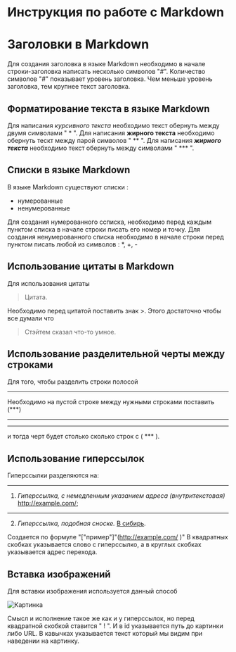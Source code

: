 # Инструкция по работе с Markdown

# Заголовки в Markdown
Для создания заголовка в языке Markdown необходимо в начале строки-заголовка написать несколько символов "#". Количество символов "#" показывает уровень заголовка. Чем меньше уровень заголовка, тем крупнее текст заголовка.

## Форматирование текста в языке Markdown
Для написания *курсивного текста* необходимо текст обернуть между двумя символами " * ". Для написания **жирного текста** необходимо обернуть тескт между парой символов " ** ". Для написания ***жирного текста*** необходимо текст обернуть между символами " *** ". 

## Списки в языке Markdown
В языке Markdown существуют списки :
+ нумерованные
+ ненумерованные 

Для создания нумерованного ссписка, необходимо перед каждым пунктом списка в начале строки писать его номер и точку.
Для создания ненумерованного списка необходимо в начале строки перед пунктом писать любой из символов : *, +, -

## Использование цитаты в Markdown 
Для использования цитаты
>Цитата.

Необходимо перед цитатой поставить знак >. Этого достаточно чтобы все думали что 

> Стэйтем сказал что-то умное.



## Использование разделительной черты между строками

Для того, чтобы разделить строки полосой
***
Необходимо на пустой строке между нужными строками поставить (***)
***
***
и тогда черт будет столько сколько строк с ( *** ).

## Использование гиперссылок
[В сибирь]: http://example.com/ 
Гиперссылки разделяются на:
***
1. *Гиперссылка, с немедленным указанием адреса (внутритекстовая)* http://example.com/;
***
2. *Гиперссылка, подобная сноске.* [В сибирь].

Создается по формуле   "["пример"]"(http://example.com/ )"
В квадратных скобках указывается слово с гиперссылко, а в круглых скобках указывается адрес перехода.

## Вставка изображений
Для вставки изображения используется данный способ

![Картинка][image1]

[image1]: https://i.pinimg.com/originals/db/b0/8a/dbb08a069d1f24c4b61da740198a59cc.jpg "Котик"

 Смысл и исполнение такое же как и у гиперссылок, но перед квадратной скобкой ставится " ! ". И в id указывается путь до картинки либо URL. В кавычках указывается текст который мы видим при наведении на картинку.

